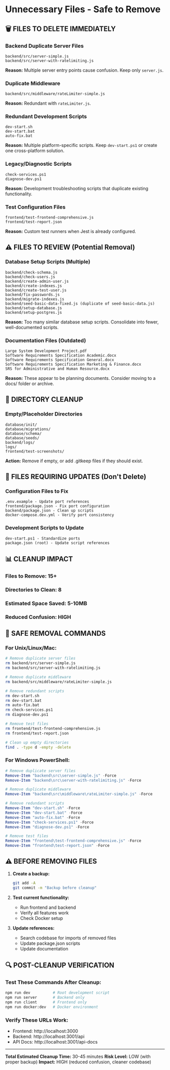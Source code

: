# Unnecessary Files - Safe to Remove

## 🗑️ FILES TO DELETE IMMEDIATELY

### Backend Duplicate Server Files
```
backend/src/server-simple.js
backend/src/server-with-ratelimiting.js
```
**Reason:** Multiple server entry points cause confusion. Keep only `server.js`.

### Duplicate Middleware
```
backend/src/middleware/rateLimiter-simple.js
```
**Reason:** Redundant with `rateLimiter.js`.

### Redundant Development Scripts
```
dev-start.sh
dev-start.bat
auto-fix.bat
```
**Reason:** Multiple platform-specific scripts. Keep `dev-start.ps1` or create one cross-platform solution.

### Legacy/Diagnostic Scripts
```
check-services.ps1
diagnose-dev.ps1
```
**Reason:** Development troubleshooting scripts that duplicate existing functionality.

### Test Configuration Files
```
frontend/test-frontend-comprehensive.js
frontend/test-report.json
```
**Reason:** Custom test runners when Jest is already configured.

## ⚠️ FILES TO REVIEW (Potential Removal)

### Database Setup Scripts (Multiple)
```
backend/check-schema.js
backend/check-users.js
backend/create-admin-user.js
backend/create-indexes.js
backend/create-test-user.js
backend/fix-passwords.js
backend/migrate-indexes.js
backend/seed-basic-data-fixed.js (duplicate of seed-basic-data.js)
backend/setup-database.js
backend/setup-postgres.js
```
**Reason:** Too many similar database setup scripts. Consolidate into fewer, well-documented scripts.

### Documentation Files (Outdated)
```
Large System Development Project.pdf
Software Requirements Specification Academic.docx
Software Requirements Specification General.docx
Software Requirements Specification Marketing & Finance.docx
SRS for Administrative and Human Resource.docx
```
**Reason:** These appear to be planning documents. Consider moving to a docs/ folder or archive.

## 📁 DIRECTORY CLEANUP

### Empty/Placeholder Directories
```
database/init/
database/migrations/
database/schema/
database/seeds/
backend/logs/
logs/
frontend/test-screenshots/
```
**Action:** Remove if empty, or add .gitkeep files if they should exist.

## 🔧 FILES REQUIRING UPDATES (Don't Delete)

### Configuration Files to Fix
```
.env.example - Update port references
frontend/package.json - Fix port configuration
backend/package.json - Clean up scripts
docker-compose.dev.yml - Verify port consistency
```

### Development Scripts to Update
```
dev-start.ps1 - Standardize ports
package.json (root) - Update script references
```

## 📊 CLEANUP IMPACT

### Files to Remove: 15+
### Directories to Clean: 8
### Estimated Space Saved: 5-10MB
### Reduced Confusion: HIGH

## 🚀 SAFE REMOVAL COMMANDS

### For Unix/Linux/Mac:
```bash
# Remove duplicate server files
rm backend/src/server-simple.js
rm backend/src/server-with-ratelimiting.js

# Remove duplicate middleware
rm backend/src/middleware/rateLimiter-simple.js

# Remove redundant scripts
rm dev-start.sh
rm dev-start.bat
rm auto-fix.bat
rm check-services.ps1
rm diagnose-dev.ps1

# Remove test files
rm frontend/test-frontend-comprehensive.js
rm frontend/test-report.json

# Clean up empty directories
find . -type d -empty -delete
```

### For Windows PowerShell:
```powershell
# Remove duplicate server files
Remove-Item "backend\src\server-simple.js" -Force
Remove-Item "backend\src\server-with-ratelimiting.js" -Force

# Remove duplicate middleware
Remove-Item "backend\src\middleware\rateLimiter-simple.js" -Force

# Remove redundant scripts
Remove-Item "dev-start.sh" -Force
Remove-Item "dev-start.bat" -Force
Remove-Item "auto-fix.bat" -Force
Remove-Item "check-services.ps1" -Force
Remove-Item "diagnose-dev.ps1" -Force

# Remove test files
Remove-Item "frontend\test-frontend-comprehensive.js" -Force
Remove-Item "frontend\test-report.json" -Force
```

## ⚠️ BEFORE REMOVING FILES

1. **Create a backup:**
   ```bash
   git add -A
   git commit -m "Backup before cleanup"
   ```

2. **Test current functionality:**
   - Run frontend and backend
   - Verify all features work
   - Check Docker setup

3. **Update references:**
   - Search codebase for imports of removed files
   - Update package.json scripts
   - Update documentation

## 🔍 POST-CLEANUP VERIFICATION

### Test These Commands After Cleanup:
```bash
npm run dev          # Root development script
npm run server       # Backend only
npm run client       # Frontend only
npm run docker:dev   # Docker environment
```

### Verify These URLs Work:
- Frontend: http://localhost:3000
- Backend: http://localhost:3001/api
- API Docs: http://localhost:3001/api-docs

---

**Total Estimated Cleanup Time:** 30-45 minutes
**Risk Level:** LOW (with proper backup)
**Impact:** HIGH (reduced confusion, cleaner codebase)

